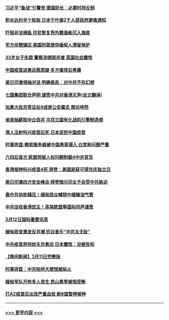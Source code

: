 #### [习近平“备战”引警觉 德国防长：必要时将反制](../pages/prog202/a103072849.md?t=03132101) 
#### [积水达约半个轮胎 日本千叶逾2千人获政府避难通知](../pages/prog202/a103072861.md?t=03132101) 
#### [吓阻非法捕鱼 印尼恢复将外籍渔船沉入海底](../pages/prog202/a103072782.md?t=03132101) 
#### [军方杀戮镇压 美国同意提供缅甸人滞留保护](../pages/prog202/a103072767.md?t=03132101) 
#### [33岁女子失踪 警察涉绑架杀害 英国社会震惊](../pages/prog202/a103072690.md?t=03132101) 
#### [中国疫苗进奥运惹质疑 多方揭背后黑幕](../pages/prog202/a103072697.md?t=03132101) 
#### [美日印澳领袖对话 明确表态：对中共不存幻想](../pages/prog202/a103072692.md?t=03132101) 
#### [七国集团联合声明 谴责中共对香港灭声(全文翻译)](../pages/prog202/a103072615.md?t=03132101) 
#### [加拿大驻京签证处9成是公安雇员 舆论哗然](../pages/prog202/a103072532.md?t=03132101) 
#### [釜底抽薪阻中企吞并 乌克兰国有化战机引擎制造商](../pages/prog202/a103072502.md?t=03132101) 
#### [港人注射科兴疫苗后死 日本坚拒中国疫苗](../pages/prog202/a103072533.md?t=03132101) 
#### [时事拼盘:微软服务器被中国黑客侵入 白宫称问题严重](../pages/prog202/a103072512.md?t=03132101) 
#### [六四后首次 欧盟将就人权问题制裁4中共官员](../pages/prog202/a103072479.md?t=03132101) 
#### [香港接种科兴疫苗4死 拜登：美国家庭可望共庆独立日](../pages/prog202/a103072368.md?t=03132101) 
#### [美日印澳四方安全峰会 拜登暗示印太不会受中共胁迫](../pages/prog202/a103072370.md?t=03132101) 
#### [轰中共协助镇压！缅甸民众喊烧中缅输油气管](../pages/prog202/a103072179.md?t=03132101) 
#### [中共没收香港民主！英美欧盟等国际同声谴责](../pages/prog202/a103072307.md?t=03132101) 
#### [3月12日国际重要讯息](../pages/prog202/a103072171.md?t=03132101) 
#### [缅甸政变激发反共潮 抗议者斥“中共太无耻”](../pages/prog202/a103072130.md?t=03132101) 
#### [中共疫苗将供给东京奥运 日本震惊：没被告知](../pages/prog202/a103072084.md?t=03132101) 
#### [【晚间新闻】3月11日完整版](../pages/prog202/a103071990.md?t=03132101) 
#### [时事拼盘：中共柏林大使馆被纵火](../pages/prog202/a103071830.md?t=03132101) 
#### [缅甸军队开枪多人丧生 昂山素季被指受贿](../pages/prog202/a103071826.md?t=03132101) 
#### [打AZ疫苗后出现严重血栓 欧8国暂停接种](../pages/prog202/a103071623.md?t=03132101) 

----
#### [ >>> 更早内容 <<< ](../indexes/prog202-earlier.md)

